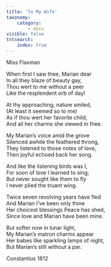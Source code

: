 ```yaml
---
title: 'To My Wife'
taxonomy:
    category:
        - docs
visible: false
tntsearch:
    index: true
---
```


<div class="author">Miss Flaxman</div>

When first I saw thee, Marian dear  
In all they blaze of beauty gay,  
Thou wert to me without a peer  
Like the resplendent orb of day!  

At thy approaching, nature smiled,  
(At least it seemed so to me)  
As if thou wert her favorite child,  
And all her charms she viewed in thee.  

My Marian’s voice amid the grove   
Silenced awhile the feathered throng,  
They listened to those notes of love,  
Then joyful echoed back her song.  

And like the listening birds was I,  
For soon of love I learned to sing;  
But never sought like them to fly  
I never plied the truant wing.  

Twice seven revolving years have fled  
And Marian I’ve been only thine  
Her choicest blessings Peace has shed,  
Since love and Marian have been mine.  

But softer now in lunar light,  
My Marian’s matron charms appear  
Her babes like sparkling lamps of night,  
But Marian’s still without a par.

Constantius 1812